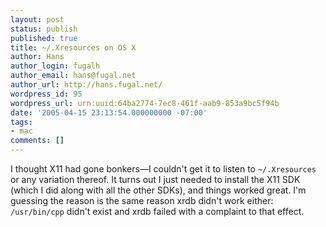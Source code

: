 ```yaml
---
layout: post
status: publish
published: true
title: ~/.Xresources on OS X
author: Hans
author_login: fugalh
author_email: hans@fugal.net
author_url: http://hans.fugal.net/
wordpress_id: 95
wordpress_url: urn:uuid:64ba2774-7ec8-461f-aab9-853a9bc5f94b
date: '2005-04-15 23:13:54.000000000 -07:00'
tags:
- mac
comments: []
---
```

<p>I thought X11 had gone bonkers&mdash;I couldn't get it to listen to
<code>~/.Xresources</code> or any variation thereof. It turns out I just needed to install
the X11 SDK (which I did along with all the other SDKs), and things worked
great. I'm guessing the reason is the same reason xrdb didn't work either:
<code>/usr/bin/cpp</code> didn't exist and xrdb failed with a complaint to that effect.</p>
